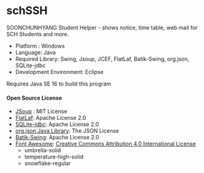 # schSSH
SOONCHUNHYANG Student Helper - shows notice, time table, web mail for SCH Students and more.

 - Platform : Windows
 - Language: Java
 - Required Library: Swing, Jsoup, JCEF, FlatLaf, Batik-Swing, org.json, SQLite-jdbc
 - Development Environment: Eclipse

Requires Java SE 16 to build this program



#### Open Source License

- [JSoup](https://jsoup.org) : MIT License
- [FlatLaf](https://github.com/JFormDesigner/FlatLaf): Apache License 2.0
- [SQLite-jdbc](https://github.com/xerial/sqlite-jdbc): Apache License 2.0
- [org.json Java Library](https://github.com/stleary/JSON-java): The JSON License
- [Batik-Swing](http://xmlgraphics.apache.org/batik/using/swing.html): Apache License 2.0
- [Font Awesome](https://fontawesome.com): [Creative Commons Attribution 4.0 International License](https://fontawesome.com/license)
  - umbrella-solid
  - temperature-high-solid
  - snowflake-regular
